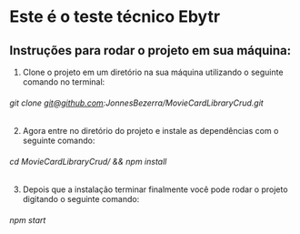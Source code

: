 # Este é o teste técnico Ebytr

## Instruções para rodar o projeto em sua máquina:

1. Clone o projeto em um diretório na sua máquina utilizando o seguinte comando no terminal:
###### git clone git@github.com:JonnesBezerra/MovieCardLibraryCrud.git
2. Agora entre no diretório do projeto e instale as dependências com o seguinte comando:
###### cd MovieCardLibraryCrud/ && npm install
3. Depois que a instalação terminar finalmente você pode rodar o projeto digitando o seguinte comando:
###### npm start

